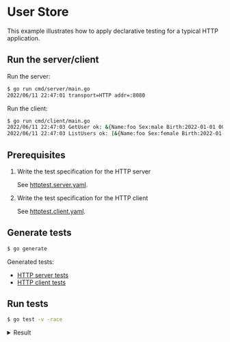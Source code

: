 # User Store

This example illustrates how to apply declarative testing for a typical HTTP application.


## Run the server/client

Run the server:

```bash
$ go run cmd/server/main.go
2022/06/11 22:47:01 transport=HTTP addr=:8080
```

Run the client:

```bash
$ go run cmd/client/main.go
2022/06/11 22:47:03 GetUser ok: &{Name:foo Sex:male Birth:2022-01-01 00:00:00 +0000 UTC}
2022/06/11 22:47:03 ListUsers ok: [&{Name:foo Sex:female Birth:2022-01-01 00:00:00 +0000 UTC}]
```


## Prerequisites

1. Write the test specification for the HTTP server

    See [httptest.server.yaml](httptest.server.yaml).

2. Write the test specification for the HTTP client

   See [httptest.client.yaml](httptest.client.yaml).


## Generate tests

```bash
$ go generate
```

Generated tests:

- [HTTP server tests](usersvc_server_test.go)
- [HTTP client tests](usersvc_client.go)


## Run tests

```bash
$ go test -v -race
```

<details>
  <summary> Result </summary>

```bash
=== RUN   TestHTTPClient_GetUser
=== RUN   TestHTTPClient_GetUser/ok
=== RUN   TestHTTPClient_GetUser/err
--- PASS: TestHTTPClient_GetUser (0.00s)
    --- PASS: TestHTTPClient_GetUser/ok (0.00s)
    --- PASS: TestHTTPClient_GetUser/err (0.00s)
=== RUN   TestHTTPClient_ListUsers
=== RUN   TestHTTPClient_ListUsers/ok
--- PASS: TestHTTPClient_ListUsers (0.00s)
    --- PASS: TestHTTPClient_ListUsers/ok (0.00s)
=== RUN   TestHTTPClient_CreateUser
=== RUN   TestHTTPClient_CreateUser/ok
=== RUN   TestHTTPClient_CreateUser/err
--- PASS: TestHTTPClient_CreateUser (0.00s)
    --- PASS: TestHTTPClient_CreateUser/ok (0.00s)
    --- PASS: TestHTTPClient_CreateUser/err (0.00s)
=== RUN   TestHTTPClient_UpdateUser
=== RUN   TestHTTPClient_UpdateUser/ok
=== RUN   TestHTTPClient_UpdateUser/err
--- PASS: TestHTTPClient_UpdateUser (0.00s)
    --- PASS: TestHTTPClient_UpdateUser/ok (0.00s)
    --- PASS: TestHTTPClient_UpdateUser/err (0.00s)
=== RUN   TestHTTPClient_DeleteUser
=== RUN   TestHTTPClient_DeleteUser/ok
=== RUN   TestHTTPClient_DeleteUser/err
--- PASS: TestHTTPClient_DeleteUser (0.00s)
    --- PASS: TestHTTPClient_DeleteUser/ok (0.00s)
    --- PASS: TestHTTPClient_DeleteUser/err (0.00s)
=== RUN   TestHTTPServer_GetUser
=== RUN   TestHTTPServer_GetUser/ok
=== RUN   TestHTTPServer_GetUser/err
--- PASS: TestHTTPServer_GetUser (0.00s)
    --- PASS: TestHTTPServer_GetUser/ok (0.00s)
    --- PASS: TestHTTPServer_GetUser/err (0.00s)
=== RUN   TestHTTPServer_ListUsers
=== RUN   TestHTTPServer_ListUsers/ok
--- PASS: TestHTTPServer_ListUsers (0.00s)
    --- PASS: TestHTTPServer_ListUsers/ok (0.00s)
=== RUN   TestHTTPServer_CreateUser
=== RUN   TestHTTPServer_CreateUser/ok
=== RUN   TestHTTPServer_CreateUser/err
--- PASS: TestHTTPServer_CreateUser (0.00s)
    --- PASS: TestHTTPServer_CreateUser/ok (0.00s)
    --- PASS: TestHTTPServer_CreateUser/err (0.00s)
=== RUN   TestHTTPServer_UpdateUser
=== RUN   TestHTTPServer_UpdateUser/ok
=== RUN   TestHTTPServer_UpdateUser/err
--- PASS: TestHTTPServer_UpdateUser (0.00s)
    --- PASS: TestHTTPServer_UpdateUser/ok (0.00s)
    --- PASS: TestHTTPServer_UpdateUser/err (0.00s)
=== RUN   TestHTTPServer_DeleteUser
=== RUN   TestHTTPServer_DeleteUser/ok
=== RUN   TestHTTPServer_DeleteUser/err
--- PASS: TestHTTPServer_DeleteUser (0.00s)
    --- PASS: TestHTTPServer_DeleteUser/ok (0.00s)
    --- PASS: TestHTTPServer_DeleteUser/err (0.00s)
PASS
ok      github.com/protogodev/httptest/examples/usersvc 0.043s
```

</details>
